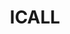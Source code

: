 ---
word: "true"

title: "ICALL"
enwords: "International Conference on Arabic Language and Literature"
arwords: "المؤتمر الدولي للغة العربية وآدابها"
categories: "General"
enlexicons: "I"
arlexicons: "ء"
citations: "http://icall.event.upi.edu/"
sources: "http://icall.event.upi.edu/"
translators: "Tarek Oraby"
Authors: "Tarek Oraby"
---